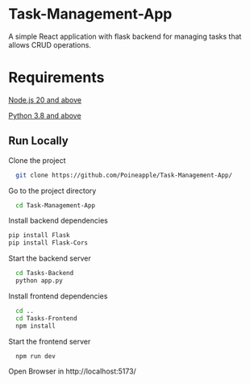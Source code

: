 
# Task-Management-App

A simple React application with flask backend for managing tasks that allows CRUD operations.


# Requirements

[Node.js 20 and above](https://nodejs.org/en)

[Python 3.8 and above](https://www.python.org/)


## Run Locally

Clone the project

```bash
  git clone https://github.com/Poineapple/Task-Management-App/
```

Go to the project directory

```bash
  cd Task-Management-App
```

Install backend dependencies 

```bash
pip install Flask
pip install Flask-Cors
```

Start the backend server

```bash
  cd Tasks-Backend
  python app.py
```

Install frontend dependencies

```bash
  cd ..
  cd Tasks-Frontend
  npm install
```

Start the frontend server

```bash
  npm run dev
```

Open Browser in http://localhost:5173/

